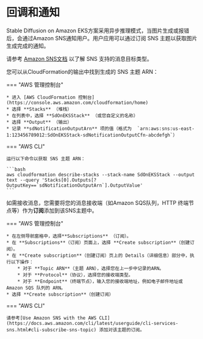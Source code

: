 # 回调和通知

Stable Diffusion on Amazon EKS方案采用异步推理模式，当图片生成或报错后，会通过Amazon SNS通知用户。用户应用可以通过订阅 SNS 主题以获取图片生成完成的通知。

请参考 [Amazon SNS文档](https://docs.aws.amazon.com/sns/latest/dg/sns-event-destinations.html) 以了解 SNS 支持的消息目标类型。

您可以从CloudFormation的输出中找到生成的 SNS 主题 ARN：

=== "AWS 管理控制台"

    * 进入 [AWS CloudFormation 控制台](https://console.aws.amazon.com/cloudformation/home)
    * 选择 **Stacks** （堆栈）
    * 在列表中，选择 **SdOnEKSStack** （或您自定义的名称）
    * 选择 **Output** （输出）
    * 记录 **sdNotificationOutputArn** 项的值（格式为  `arn:aws:sns:us-east-1:123456789012:SdOnEKSStack-sdNotificationOutputCfn-abcdefgh`）

=== "AWS CLI"

    运行以下命令以获取 SNS 主题 ARN：

    ```bash
    aws cloudformation describe-stacks --stack-name SdOnEKSStack --output text --query 'Stacks[0].Outputs[?OutputKey==`sdNotificationOutputArn`].OutputValue'
    ```

如需接收消息，您需要将您的消息接收端（如Amazon SQS队列，HTTP 终端节点等）作为**订阅**添加到该SNS主题中。

=== "AWS 管理控制台"

    * 在左侧导航窗格中，选择**Subscriptions** （订阅）。
    * 在 **Subscriptions**（订阅）页面上，选择 **Create subscription**（创建订阅）。
    * 在 **Create subscription**（创建订阅）页上的 Details（详细信息）部分中，执行以下操作：
        * 对于 **Topic ARN**（主题 ARN），选择您在上一步中记录的ARN。
        * 对于 **Protocol**（协议），选择您的接收端类型。
        * 对于 **Endpoint**（终端节点），输入您的接收端地址，例如电子邮件地址或 Amazon SQS 队列的 ARN。
    * 选择 **Create subscription**（创建订阅）

=== "AWS CLI"

    请参考[Use Amazon SNS with the AWS CLI](https://docs.aws.amazon.com/cli/latest/userguide/cli-services-sns.html#cli-subscribe-sns-topic) 添加对该主题的订阅。
